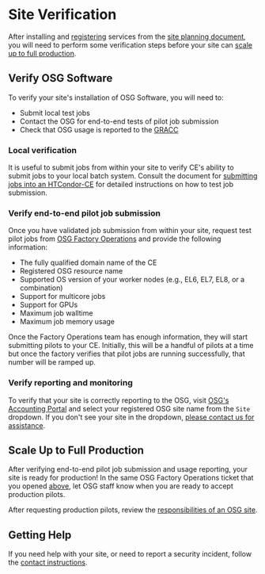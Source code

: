 Site Verification
=================

After installing and [registering](common/registration.md) services from the [site planning document](site-planning.md),
you will need to perform some verification steps before your site can
[scale up to full production](#scale-up-to-full-production).

Verify OSG Software
-------------------

To verify your site's installation of OSG Software, you will need to:

-   Submit local test jobs
-   Contact the OSG for end-to-end tests of pilot job submission
-   Check that OSG usage is reported to the [GRACC](https://gracc.opensciencegrid.org)

### Local verification ###

It is useful to submit jobs from within your site to verify CE's ability to submit jobs to your local batch system.
Consult the document for [submitting jobs into an HTCondor-CE](compute-element/submit-htcondor-ce.md) for detailed
instructions on how to test job submission.

### Verify end-to-end pilot job submission ####

Once you have validated job submission from within your site, request test pilot jobs from
[OSG Factory Operations](mailto:osg-gfactory-support@physics.ucsd.edu) and provide the following information:

-   The fully qualified domain name of the CE
-   Registered OSG resource name
-   Supported OS version of your worker nodes (e.g., EL6, EL7, EL8, or a combination)
-   Support for multicore jobs
-   Support for GPUs
-   Maximum job walltime
-   Maximum job memory usage

Once the Factory Operations team has enough information, they will start submitting pilots to your CE.
Initially, this will be a handful of pilots at a time but once the factory verifies that pilot jobs are running
successfully, that number will be ramped up.

### Verify reporting and monitoring ###

To verify that your site is correctly reporting to the OSG, visit
[OSG's Accounting Portal](https://gracc.opensciencegrid.org/dashboard/db/site-summary) and select your registered OSG
site name from the `Site` dropdown.
If you don't see your site in the dropdown,
[please contact us for assistance](common/help.md#software-or-service-support).

Scale Up to Full Production
---------------------------

After verifying end-to-end pilot job submission and usage reporting, your site is ready for production!
In the same OSG Factory Operations ticket that you opened [above](#verify-end-to-end-job-submission),
let OSG staff know when you are ready to accept production pilots.

After requesting production pilots, review the [responsibilities of an OSG site](site-responsibilities.md).

Getting Help
------------

If you need help with your site, or need to report a security incident, follow the [contact instructions](common/help.md).

